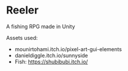 # Reeler
A fishing RPG made in Unity

Assets used:
- mounirtohami.itch.io/pixel-art-gui-elements
- danieldiggle.itch.io/sunnyside
- Fish: https://shubibubi.itch.io/
